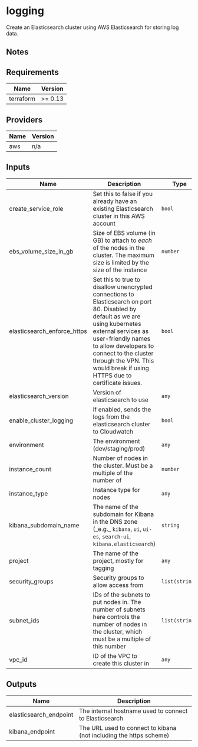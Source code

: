 # logging

Create an Elasticsearch cluster using AWS Elasticsearch for storing log data.

## Notes

<!-- BEGINNING OF PRE-COMMIT-TERRAFORM DOCS HOOK -->
## Requirements

| Name | Version |
|------|---------|
| terraform | >= 0.13 |

## Providers

| Name | Version |
|------|---------|
| aws | n/a |

## Inputs

| Name | Description | Type | Default | Required |
|------|-------------|------|---------|:--------:|
| create\_service\_role | Set this to false if you already have an existing Elasticsearch cluster in this AWS account | `bool` | n/a | yes |
| ebs\_volume\_size\_in\_gb | Size of EBS volume (in GB) to attach to *each* of the nodes in the cluster. The maximum size is limited by the size of the instance | `number` | n/a | yes |
| elasticsearch\_enforce\_https | Set this to true to disallow unencrypted connections to Elasticsearch on port 80. Disabled by default as we are using kubernetes external services as user-friendly names to allow developers to connect to the cluster through the VPN. This would break if using HTTPS due to certificate issues. | `bool` | `false` | no |
| elasticsearch\_version | Version of elasticsearch to use | `any` | n/a | yes |
| enable\_cluster\_logging | If enabled, sends the logs from the elasticsearch cluster to Cloudwatch | `bool` | `false` | no |
| environment | The environment (dev/staging/prod) | `any` | n/a | yes |
| instance\_count | Number of nodes in the cluster. Must be a multiple of the number of | `number` | n/a | yes |
| instance\_type | Instance type for nodes | `any` | n/a | yes |
| kibana\_subdomain\_name | The name of the subdomain for Kibana in the DNS zone (\_e.g.\_ `kibana`, `ui`, `ui-es`, `search-ui`, `kibana.elasticsearch`) | `string` | `"kibana"` | no |
| project | The name of the project, mostly for tagging | `any` | n/a | yes |
| security\_groups | Security groups to allow access from | `list(string)` | n/a | yes |
| subnet\_ids | IDs of the subnets to put nodes in. The number of subnets here controls the number of nodes in the cluster, which must be a multiple of this number | `list(string)` | n/a | yes |
| vpc\_id | ID of the VPC to create this cluster in | `any` | n/a | yes |

## Outputs

| Name | Description |
|------|-------------|
| elasticsearch\_endpoint | The internal hostname used to connect to Elasticsearch |
| kibana\_endpoint | The URL used to connect to kibana (not including the https scheme) |

<!-- END OF PRE-COMMIT-TERRAFORM DOCS HOOK -->

